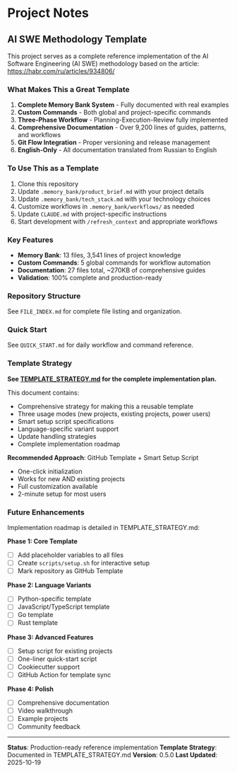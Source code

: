 # Project Notes

## AI SWE Methodology Template

This project serves as a complete reference implementation of the AI Software Engineering (AI SWE) methodology based on the article: https://habr.com/ru/articles/934806/

### What Makes This a Great Template

1. **Complete Memory Bank System** - Fully documented with real examples
2. **Custom Commands** - Both global and project-specific commands
3. **Three-Phase Workflow** - Planning-Execution-Review fully implemented
4. **Comprehensive Documentation** - Over 9,200 lines of guides, patterns, and workflows
5. **Git Flow Integration** - Proper versioning and release management
6. **English-Only** - All documentation translated from Russian to English

### To Use This as a Template

1. Clone this repository
2. Update `.memory_bank/product_brief.md` with your project details
3. Update `.memory_bank/tech_stack.md` with your technology choices
4. Customize workflows in `.memory_bank/workflows/` as needed
5. Update `CLAUDE.md` with project-specific instructions
6. Start development with `/refresh_context` and appropriate workflows

### Key Features

- **Memory Bank**: 13 files, 3,541 lines of project knowledge
- **Custom Commands**: 5 global commands for workflow automation
- **Documentation**: 27 files total, ~270KB of comprehensive guides
- **Validation**: 100% complete and production-ready

### Repository Structure

See `FILE_INDEX.md` for complete file listing and organization.

### Quick Start

See `QUICK_START.md` for daily workflow and command reference.

### Template Strategy

**See [TEMPLATE_STRATEGY.md](./TEMPLATE_STRATEGY.md) for the complete implementation plan.**

This document contains:
- Comprehensive strategy for making this a reusable template
- Three usage modes (new projects, existing projects, power users)
- Smart setup script specifications
- Language-specific variant support
- Update handling strategies
- Complete implementation roadmap

**Recommended Approach**: GitHub Template + Smart Setup Script
- One-click initialization
- Works for new AND existing projects
- Full customization available
- 2-minute setup for most users

### Future Enhancements

Implementation roadmap is detailed in TEMPLATE_STRATEGY.md:

**Phase 1: Core Template**
- [ ] Add placeholder variables to all files
- [ ] Create `scripts/setup.sh` for interactive setup
- [ ] Mark repository as GitHub Template

**Phase 2: Language Variants**
- [ ] Python-specific template
- [ ] JavaScript/TypeScript template
- [ ] Go template
- [ ] Rust template

**Phase 3: Advanced Features**
- [ ] Setup script for existing projects
- [ ] One-liner quick-start script
- [ ] Cookiecutter support
- [ ] GitHub Action for template sync

**Phase 4: Polish**
- [ ] Comprehensive documentation
- [ ] Video walkthrough
- [ ] Example projects
- [ ] Community feedback

---

**Status**: Production-ready reference implementation
**Template Strategy**: Documented in TEMPLATE_STRATEGY.md
**Version**: 0.5.0
**Last Updated**: 2025-10-19

